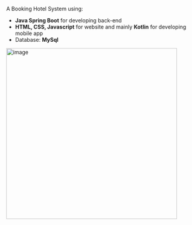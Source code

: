 A Booking Hotel System using: 
- **Java Spring Boot** for developing back-end
- **HTML, CSS, Javascript** for website and mainly **Kotlin** for developing mobile app
- Database: **MySql**
  
<img width="452" alt="image" src="https://github.com/user-attachments/assets/4f9b891a-e8aa-4378-88a0-043da6cbd568" />
